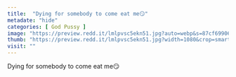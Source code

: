 ```yaml
---
title:  "Dying for somebody to come eat me😏"
metadate: "hide"
categories: [ God Pussy ]
image: "https://preview.redd.it/lmlpvsc5ekn51.jpg?auto=webp&s=87cf69906e408e85de6e66572e86a349d4756d72"
thumb: "https://preview.redd.it/lmlpvsc5ekn51.jpg?width=1080&crop=smart&auto=webp&s=c32dbca580acc4a146388783acfd7cc5d25c87dd"
visit: ""
---
```

Dying for somebody to come eat me😏
